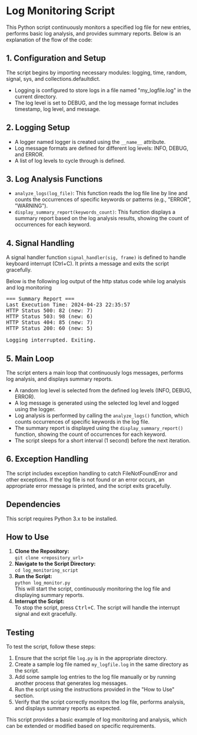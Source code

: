 
<!DOCTYPE html>
<html lang="en">
<head>
    <meta charset="UTF-8">
    <meta name="viewport" content="width=device-width, initial-scale=1.0">
    
</head>
<body>

<h1>Log Monitoring Script</h1>

<p>This Python script continuously monitors a specified log file for new entries, performs basic log analysis, and provides summary reports. Below is an explanation of the flow of the code:</p>

<h2>1. Configuration and Setup</h2>

<p>The script begins by importing necessary modules: logging, time, random, signal, sys, and collections.defaultdict.</p>
<ul>
    <li>Logging is configured to store logs in a file named "my_logfile.log" in the current directory.</li>
    <li>The log level is set to DEBUG, and the log message format includes timestamp, log level, and message.</li>
</ul>

<h2>2. Logging Setup</h2>

<ul>
    <li>A logger named logger is created using the <code>__name__</code> attribute.</li>
    <li>Log message formats are defined for different log levels: INFO, DEBUG, and ERROR.</li>
    <li>A list of log levels to cycle through is defined.</li>
</ul>

<h2>3. Log Analysis Functions</h2>

<ul>
    <li><code>analyze_logs(log_file)</code>: This function reads the log file line by line and counts the occurrences of specific keywords or patterns (e.g., "ERROR", "WARNING").</li>
    <li><code>display_summary_report(keywords_count)</code>: This function displays a summary report based on the log analysis results, showing the count of occurrences for each keyword.</li>
</ul>

<h2>4. Signal Handling</h2>

<p>A signal handler function <code>signal_handler(sig, frame)</code> is defined to handle keyboard interrupt (Ctrl+C). It prints a message and exits the script gracefully.</p> 

<p>Below is the following log output of the http status code while log analysis and log monitoring</p>

<pre>
=== Summary Report ===
Last Execution Time: 2024-04-23 22:35:57
HTTP Status 500: 82 (new: 7)
HTTP Status 503: 98 (new: 6)
HTTP Status 404: 85 (new: 7)
HTTP Status 200: 60 (new: 5)

Logging interrupted. Exiting.
</pre>

<h2>5. Main Loop</h2>

<p>The script enters a main loop that continuously logs messages, performs log analysis, and displays summary reports.</p>
<ul>
    <li>A random log level is selected from the defined log levels (INFO, DEBUG, ERROR).</li>
    <li>A log message is generated using the selected log level and logged using the logger.</li>
    <li>Log analysis is performed by calling the <code>analyze_logs()</code> function, which counts occurrences of specific keywords in the log file.</li>
    <li>The summary report is displayed using the <code>display_summary_report()</code> function, showing the count of occurrences for each keyword.</li>
    <li>The script sleeps for a short interval (1 second) before the next iteration.</li>
</ul>

<h2>6. Exception Handling</h2>

<p>The script includes exception handling to catch FileNotFoundError and other exceptions. If the log file is not found or an error occurs, an appropriate error message is printed, and the script exits gracefully.</p>

<h2>Dependencies</h2>

<p>This script requires Python 3.x to be installed.</p>

<h2>How to Use</h2>

<ol>
    <li><strong>Clone the Repository:</strong><br>
        <code>git clone &lt;repository_url&gt;</code></li>
    <li><strong>Navigate to the Script Directory:</strong><br>
        <code>cd log_monitoring_script</code></li>
    <li><strong>Run the Script:</strong><br>
        <code>python log_monitor.py</code><br>
        This will start the script, continuously monitoring the log file and displaying summary reports.</li>
    <li><strong>Interrupt the Script:</strong><br>
        To stop the script, press <kbd>Ctrl+C</kbd>. The script will handle the interrupt signal and exit gracefully.</li>
</ol>

<h2>Testing</h2>

<p>To test the script, follow these steps:</p>

<ol>
    <li>Ensure that the script file <code>log.py</code> is in the appropriate directory.</li>
    <li>Create a sample log file named <code>my_logfile.log</code> in the same directory as the script.</li>
    <li>Add some sample log entries to the log file manually or by running another process that generates log messages.</li>
    <li>Run the script using the instructions provided in the "How to Use" section.</li>
    <li>Verify that the script correctly monitors the log file, performs analysis, and displays summary reports as expected.</li>
</ol>

<p>This script provides a basic example of log monitoring and analysis, which can be extended or modified based on specific requirements.</p>

</body>
</html>
